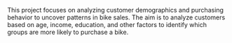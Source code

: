 This project focuses on analyzing customer demographics and purchasing behavior to uncover patterns in bike sales. The aim is to analyze customers based on age, income, education, and other factors to identify which groups are more likely to purchase a bike.
